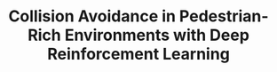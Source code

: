 ---
title: "Collision Avoidance in Pedestrian-Rich Environments with Deep Reinforcement Learning"
authors: "Michael Everett, Yu Fan Chen, Jonathan P. How"
venue: "IEEE Access: Special Section on Real-Time Machine Learning Applications in Mobile Robotics"
year: "2021"
status: "published"
arxiv: "https://arxiv.org/pdf/1910.11689.pdf"
official_link: ""
doi: "10.1109/ACCESS.2021.3050338"
volume: "9"
number: ""
pages: "10357-10377"
publisher: ""
month: "12"
address: "N/A"
type: "journal"
school: "N/A"
awards: "Editors' Top 5 Published Article Selections for 2021, Featured Article of the Week (March 2021)"
notes: ""
include_on_website: true
image: "cadrl_ijrr.gif"
links_to_code: "Pre-Trained ROS Package: https://github.com/mit-acl/cadrl_ros, Training Environment: https://github.com/mit-acl/gym-collision-avoidance, RL Training Code: https://github.com/mit-acl/rl_collision_avoidance"
links_to_video: "N/A"
collection: publications
permalink: /publication/2021-12-Everett21_IEEEAccess.html
---